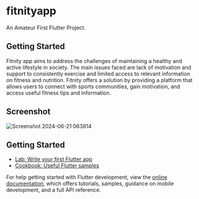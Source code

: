 # fitnityapp

An Amateur First Flutter Project.

## Getting Started

Fitnity app aims to address the challenges of maintaining a healthy and active lifestyle in society. The main issues faced are lack of motivation and support to consistently exercise and limited access to relevant information on fitness and nutrition. Fitnity offers a solution by providing a platform that allows users to connect with sports communities, gain motivation, and access useful fitness tips and information.

## Screenshot
![Screenshot 2024-06-21 063814](https://github.com/GedeSuyoga/Flutter_Fitnity/assets/173435463/847cdea9-6bf0-4c4e-9ae0-d73faf4daf4d)



## Getting Started
- [Lab: Write your first Flutter app](https://docs.flutter.dev/get-started/codelab)
- [Cookbook: Useful Flutter samples](https://docs.flutter.dev/cookbook)

For help getting started with Flutter development, view the
[online documentation](https://docs.flutter.dev/), which offers tutorials,
samples, guidance on mobile development, and a full API reference.
